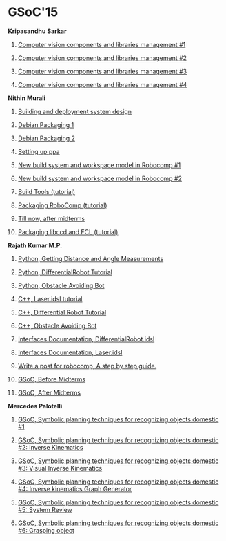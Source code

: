 # GSoC'15

**Kripasandhu Sarkar**

1.  [Computer vision components and libraries management #1](/webrobocomp.github.io/gsoc/2005/kripasandhu-sarkar/page1)

2.  [Computer vision components and libraries management #2](/webrobocomp.github.io/gsoc/2005/kripasandhu-sarkar/page2)

3.  [Computer vision components and libraries management #3](/webrobocomp.github.io/gsoc/2005/kripasandhu-sarkar/page3)

4.  [Computer vision components and libraries management #4](/webrobocomp.github.io/gsoc/2005/kripasandhu-sarkar/page4)

**Nithin Murali**

1.  [Building and deployment system design](/webrobocomp.github.io/gsoc/2005/nithin-murali/page1)

2.  [Debian Packaging 1](/webrobocomp.github.io/gsoc/2005/nithin-murali/page2)

3.  [Debian Packaging 2](/webrobocomp.github.io/gsoc/2005/nithin-murali/page3)

4.  [Setting up ppa](/webrobocomp.github.io/gsoc/2005/nithin-murali/page4)

5.  [New build system and workspace model in Robocomp #1](/webrobocomp.github.io/gsoc/2005/nithin-murali/page5)

6.  [New build system and workspace model in Robocomp #2](/webrobocomp.github.io/gsoc/2005/nithin-murali/page6)

7.  [Build Tools (tutorial)](/webrobocomp.github.io/gsoc/2005/nithin-murali/page7)

8.  [Packaging RoboComp (tutorial)](/webrobocomp.github.io/gsoc/2005/nithin-murali/page8)

9.  [Till now, after midterms](/webrobocomp.github.io/gsoc/2005/nithin-murali/page9)

10.  [Packaging libccd and FCL (tutorial)](/webrobocomp.github.io/gsoc/2005/nithin-murali/page10)

**Rajath Kumar M.P.**

1.  [Python, Getting Distance and Angle Measurements](http://robocomp.readthedocs.org/en/latest/code-examples/getting-started/python/Distance-measurement-python/)

2.  [Python, DifferentialRobot Tutorial](http://robocomp.readthedocs.org/en/latest/code-examples/getting-started/python/moving-robot-in-a-square-and-circle-python/)

3.  [Python, Obstacle Avoiding Bot](http://robocomp.readthedocs.org/en/latest/code-examples/getting-started/python/obstacle-avoiding-bot-python/)

4.  [C++, Laser.idsl tutorial](http://robocomp.readthedocs.org/en/latest/code-examples/getting-started/c++/getting-distance-measurement%20-c++/)

5.  [C++, Differential Robot Tutorial](http://robocomp.readthedocs.org/en/latest/code-examples/getting-started/c++/mmoving-robot-in-square-and-circle-c++/)

6.  [C++, Obstacle Avoiding Bot](http://robocomp.readthedocs.org/en/latest/code-examples/getting-started/c++/obstacle-avoiding-bot-c++/)

7.  [Interfaces Documentation, DifferentialRobot.idsl](http://robocomp.readthedocs.org/en/latest/interfaces/DifferentialRobot/)

8.  [Interfaces Documentation, Laser.idsl](http://robocomp.readthedocs.org/en/latest/interfaces/Laser/)

9.  [Write a post for robocomp, A step by step guide.](/webrobocomp.github.io/gsoc/2005/rajath-kumar-m-p/page9)

10.  [GSoC, Before Midterms](/webrobocomp.github.io/gsoc/2005/rajath-kumar-m-p/page10)

11.  [GSoC, After Midterms](/webrobocomp.github.io/gsoc/2005/rajath-kumar-m-p/page11)

**Mercedes Palotelli**

1.  [GSoC, Symbolic planning techniques for recognizing objects domestic #1](http://robocomp.github.io/website/2015/06/12/mercedes1/)

2.  [GSoC, Symbolic planning techniques for recognizing objects domestic #2: Inverse Kinematics](http://robocomp.github.io/website/2015/06/15/mercedes2/)

3.  [GSoC, Symbolic planning techniques for recognizing objects domestic #3: Visual Inverse Kinematics](http://robocomp.github.io/website/2015/06/17/mercedes3/)

4.  [GSoC, Symbolic planning techniques for recognizing objects domestic #4: Inverse kinematics Graph Generator](http://robocomp.github.io/website/2015/08/13/mercedes4/)

5.  [GSoC, Symbolic planning techniques for recognizing objects domestic #5: System Review](http://robocomp.github.io/website/2015/08/16/mercedes5/)

6.  [GSoC, Symbolic planning techniques for recognizing objects domestic #6: Grasping object](http://robocomp.github.io/website/2015/08/20/mercedes6/)